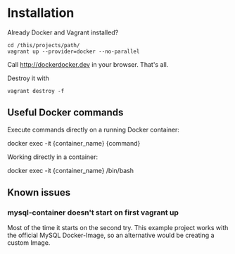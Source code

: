 # Installation

Already Docker and Vagrant installed?

```
cd /this/projects/path/
vagrant up --provider=docker --no-parallel
```

Call http://dockerdocker.dev in your browser. That's all.

Destroy it with

```
vagrant destroy -f
```

## Useful Docker commands

Execute commands directly on a running Docker container:

docker exec -it {container_name} {command}

Working directly in a container:

docker exec -it {container_name} /bin/bash

## Known issues

### mysql-container doesn't start on first vagrant up

Most of the time it starts on the second try. This example project works with the official MySQL Docker-Image, so an alternative would be creating a custom Image.

